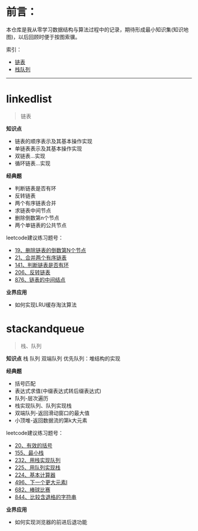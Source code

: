 # 前言：
本仓库是我从零学习数据结构与算法过程中的记录，期待形成最小知识集(知识地图)，以后回顾时便于按图索骥。


索引：
+ [链表](#linkedlist)
+ [栈队列](#stackandqueue)

------

# linkedlist
> 链表

**知识点**
+ 链表的顺序表示及其基本操作实现
+ 单链表表示及其基本操作实现
+ 双链表...实现
+ 循环链表...实现 

**经典题**
+ 判断链表是否有环
+ 反转链表
+ 两个有序链表合并
+ 求链表中间节点
+ 删除倒数第n个节点
+ 两个单链表的公共节点


leetcode建议练习题号：
+ [19、删除链表的倒数第N个节点](https://leetcode.com/problems/remove-nth-node-from-end-of-list)
+ [21、合并两个有序链表](https://leetcode.com/problems/merge-two-sorted-lists)
+ [141、判断链表是否有环](https://leetcode.com/problems/linked-list-cycle)
+ [206、反转链表](https://leetcode.com/problems/reverse-linked-list) 
+ [876、链表的中间结点](https://leetcode.com/problems/middle-of-the-linked-list) 

**业界应用**
+ 如何实现LRU缓存淘汰算法


# stackandqueue
> 栈、队列

**知识点**
栈
队列
双端队列
优先队列：堆结构的实现

**经典题**
+ 括号匹配
+ 表达式求值(中缀表达式转后缀表达式)
+ 队列-层次遍历
+ 栈实现队列、队列实现栈
+ 双端队列-返回滑动窗口的最大值
+ 小顶堆-返回数据流的第k大元素

leetcode建议练习题号：
+ [20、有效的括号](https://leetcode.com/problems/valid-parentheses)
+ [155、最小栈](https://leetcode.com/problems/min-stack)
+ [232、用栈实现队列](https://leetcode.com/problems/implement-queue-using-stacks)
+ [225、用队列实现栈](https://leetcode.com/problems/implement-stack-using-queues)
+ [224、基本计算器](https://leetcode.com/problems/basic-calculator)
+ [496、下一个更大元素I](https://leetcode.com/problems/next-greater-element-i)
+ [682、棒球比赛](https://leetcode.com/problems/baseball-game)
+ [844、比较含退格的字符串](https://leetcode.com/problems/backspace-string-compare)

**业界应用**
+ 如何实现浏览器的前进后退功能
